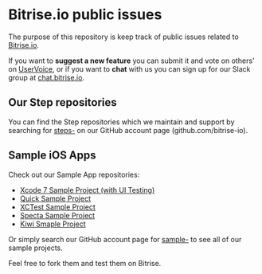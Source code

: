 # Bitrise.io public issues

The purpose of this repository is keep track of public issues related to [Bitrise.io](https://www.bitrise.io).

If you want to **suggest a new feature** you can submit it and vote on others' on [UserVoice](https://bitrise.uservoice.com/), or if you want to **chat** with us you can sign up for our Slack group at [chat.bitrise.io](http://chat.bitrise.io/).

## Our Step repositories

You can find the Step repositories which we maintain and support by searching for [steps-](https://github.com/bitrise-io?utf8=%E2%9C%93&query=steps-) on our GitHub account page (github.com/bitrise-io).


## Sample iOS Apps

Check out our Sample App repositories:

- [Xcode 7 Sample Project (with UI Testing)](https://github.com/bitrise-io/sample-apps-ios-xcode7)
- [Quick Sample Project](https://github.com/bitrise-io/sample-test-ios-quick)
- [XCTest Sample Project](https://github.com/bitrise-io/sample-test-ios-xctest)
- [Specta Sample Project](https://github.com/bitrise-io/sample-test-ios-specta)
- [Kiwi Smaple Project](https://github.com/bitrise-io/sample-test-ios-kiwi)

Or simply search our GitHub account page for [sample-](https://github.com/bitrise-io?utf8=%E2%9C%93&query=sample-) to see all of our sample projects.

Feel free to fork them and test them on Bitrise.